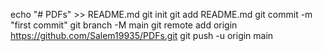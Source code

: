 echo "# PDFs" >> README.md
git init
git add README.md
git commit -m "first commit"
git branch -M main
git remote add origin https://github.com/Salem19935/PDFs.git
git push -u origin main
